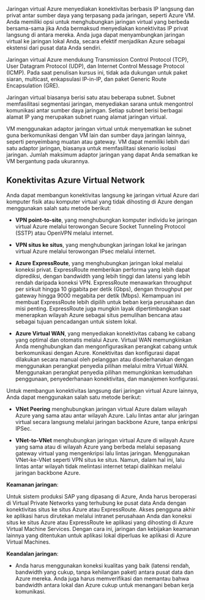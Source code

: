 Jaringan virtual Azure menyediakan konektivitas berbasis IP langsung dan privat antar sumber daya yang terpasang pada jaringan, seperti Azure VM. Anda memiliki opsi untuk menghubungkan jaringan virtual yang berbeda bersama-sama jika Anda bermaksud menyediakan konektivitas IP privat langsung di antara mereka. Anda juga dapat menyambungkan jaringan virtual ke jaringan lokal Anda, secara efektif menjadikan Azure sebagai ekstensi dari pusat data Anda sendiri.

Jaringan virtual Azure mendukung Transmission Control Protocol (TCP), User Datagram Protocol (UDP), dan Internet Control Message Protocol (ICMP). Pada saat penulisan kursus ini, tidak ada dukungan untuk paket siaran, multicast, enkapsulasi IP-in-IP, dan paket Generic Route Encapsulation (GRE).

Jaringan virtual biasanya berisi satu atau beberapa subnet. Subnet memfasilitasi segmentasi jaringan, menyediakan sarana untuk mengontrol komunikasi antar sumber daya jaringan. Setiap subnet berisi berbagai alamat IP yang merupakan subnet ruang alamat jaringan virtual. 

VM menggunakan adaptor jaringan virtual untuk menyematkan ke subnet guna berkomunikasi dengan VM lain dan sumber daya jaringan lainnya, seperti penyeimbang muatan atau gateway. VM dapat memiliki lebih dari satu adaptor jaringan, biasanya untuk memfasilitasi skenario isolasi jaringan. Jumlah maksimum adaptor jaringan yang dapat Anda sematkan ke VM bergantung pada ukurannya.

## <a name="azure-virtual-network-connectivity"></a>Konektivitas Azure Virtual Network
Anda dapat membangun konektivitas langsung ke jaringan virtual Azure dari komputer fisik atau komputer virtual yang tidak dihosting di Azure dengan menggunakan salah satu metode berikut:

* **VPN point-to-site**, yang menghubungkan komputer individu ke jaringan virtual Azure melalui terowongan Secure Socket Tunneling Protocol (SSTP) atau OpenVPN melalui internet.

* **VPN situs ke situs**, yang menghubungkan jaringan lokal ke jaringan virtual Azure melalui terowongan IPsec melalui internet. 

* **Azure ExpressRoute**, yang menghubungkan jaringan lokal melalui koneksi privat. ExpressRoute memberikan performa yang lebih dapat diprediksi, dengan bandwidth yang lebih tinggi dan latensi yang lebih rendah daripada koneksi VPN. ExpressRoute menawarkan throughput per sirkuit hingga 10 gigabita per detik (Gbps), dengan throughput per gateway hingga 9000 megabita per detik (Mbps). Kemampuan ini membuat ExpressRoute lebih dipilih untuk beban kerja perusahaan dan misi penting. ExpressRoute juga mungkin layak dipertimbangkan saat menerapkan wilayah Azure sebagai situs pemulihan bencana atau sebagai tujuan pencadangan untuk sistem lokal. 

* **Azure Virtual WAN**, yang menyediakan konektivitas cabang ke cabang yang optimal dan otomatis melalui Azure. Virtual WAN memungkinkan Anda menghubungkan dan mengonfigurasikan perangkat cabang untuk berkomunikasi dengan Azure. Konektivitas dan konfigurasi dapat dilakukan secara manual oleh pelanggan atau disederhanakan dengan menggunakan perangkat penyedia pilihan melalui mitra Virtual WAN. Menggunakan perangkat penyedia pilihan memungkinkan kemudahan penggunaan, penyederhanaan konektivitas, dan manajemen konfigurasi.

Untuk membangun konektivitas langsung dari jaringan virtual Azure lainnya, Anda dapat menggunakan salah satu metode berikut: 

* **VNet Peering** menghubungkan jaringan virtual Azure dalam wilayah Azure yang sama atau antar wilayah Azure. Lalu lintas antar alur jaringan virtual secara langsung melalui jaringan backbone Azure, tanpa enkripsi IPSec.

* **VNet-to-VNet** menghubungkan jaringan virtual Azure di wilayah Azure yang sama atau di wilayah Azure yang berbeda melalui sepasang gateway virtual yang mengenkripsi lalu lintas jaringan. Menggunakan VNet-ke-VNet seperti VPN situs ke situs. Namun, dalam hal ini, lalu lintas antar wilayah tidak melintasi internet tetapi dialihkan melalui jaringan backbone Azure.



**Keamanan jaringan**: 

Untuk sistem produksi SAP yang dipasang di Azure, Anda harus beroperasi di Virtual Private Networks yang terhubung ke pusat data Anda dengan konektivitas situs ke situs Azure atau ExpressRoute. Akses pengguna akhir ke aplikasi harus dirutekan melalui intranet perusahaan Anda dan koneksi situs ke situs Azure atau ExpressRoute ke aplikasi yang dihosting di Azure Virtual Machine Services. Dengan cara ini, jaringan dan kebijakan keamanan lainnya yang ditentukan untuk aplikasi lokal diperluas ke aplikasi di Azure Virtual Machines.


**Keandalan jaringan**:

* Anda harus menggunakan koneksi kualitas yang baik (latensi rendah, bandwidth yang cukup, tanpa kehilangan paket) antara pusat data dan Azure mereka. Anda juga harus memverifikasi dan memantau bahwa bandwidth antara lokal dan Azure cukup untuk menangani beban kerja komunikasi.

